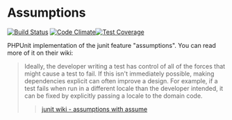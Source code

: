 # Assumptions

[![Build Status](https://travis-ci.org/MehrAlsNix/Assumptions.svg?branch=develop)](https://travis-ci.org/MehrAlsNix/Assumptions) [![Code Climate](https://codeclimate.com/github/MehrAlsNix/Assumptions/badges/gpa.svg)](https://codeclimate.com/github/MehrAlsNix/Assumptions)[![Test Coverage](https://codeclimate.com/github/MehrAlsNix/Assumptions/badges/coverage.svg)](https://codeclimate.com/github/MehrAlsNix/Assumptions/coverage)

PHPUnit implementation of the junit feature "assumptions".
You can read more of it on their wiki:

> Ideally, the developer writing a test has control of all of the forces that
> might cause a test to fail. If this isn't immediately possible, making
> dependencies explicit can often improve a design. For example, if a test fails
> when run in a different locale than the developer intended, it can be fixed by
> explicitly passing a locale to the domain code.
> > [junit wiki - assumptions with assume](https://github.com/junit-team/junit/wiki/Assumptions-with-assume)
